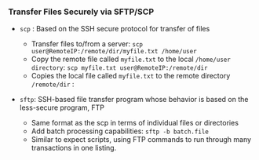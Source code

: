 ### Transfer Files Securely via SFTP/SCP


- ```scp``` : Based on the SSH secure protocol for transfer of files
  - Transfer files to/from a server: ```scp user@RemoteIP:/remote/dir/myfile.txt /home/user```
  - Copy the remote file called ```myfile.txt``` to the local ```/home/user directory```: ```scp myfile.txt user@RemoteIP:/remote/dir```
  - Copies the local file called ```myfile.txt``` to the remote directory ```/remote/dir``` :

- ```sftp```: SSH-based file transfer program whose behavior is based on the less-secure program, FTP
  - Same format as the scp in terms of individual files or directories
  - Add batch processing capabilities: ```sftp -b batch.file```
  - Similar to expect scripts, using FTP commands to run through many transactions in one listing.










